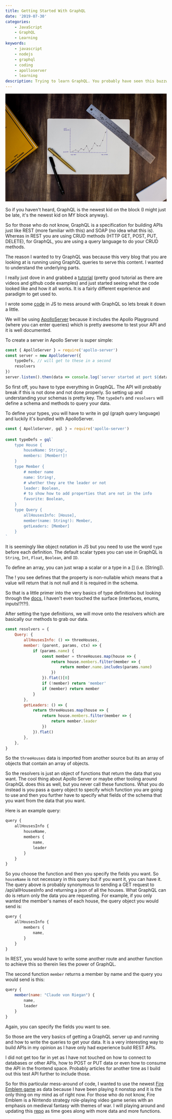 ```yaml
---
title: Getting Started With GraphQL
date: '2019-07-30'
categories:
    - JavaScript
    - GraphQL
    - Learning
keywords:
    - javascript
    - nodejs
    - graphql
    - coding
    - apolloserver
    - learning
description: Trying to learn GraphQL. You probably have seen this buzzword around the Tech Interwebs sooner or later.
---
```


![graphs but we are dealing with code though](graph.jpeg)

So if you haven't heard, GraphQL is the newest kid on the block (I might just be late, it's the newest kid on MY block anyway).

So for those who do not know, GraphQL is a specification for building APIs just like REST (more familiar with this) and SOAP (no idea what this is). Whereas in REST you are using CRUD methods (HTTP GET, POST, PUT, DELETE), for GraphQL, you are using a query language to do your CRUD methods.

The reason I wanted to try GraphQL was because this very blog that you are looking at is running using GraphQL queries to serve this content. I wanted to understand the underlying parts.

I really just dove in and grabbed a [tutorial](https://letslearngraphql.com) (pretty good tutorial as there are videos and github code examples) and just started seeing what the code looked like and how it all works. It is a fairly different experience and paradigm to get used to.

I wrote some [code](https://github.com/ulukfuni/learn-graphql) in JS to mess around with GraphQL so lets break it down a little.

We will be using [ApolloServer](https://www.apollographql.com/docs/apollo-server/) because it includes the Apollo Playground (where you can enter queries) which is pretty awesome to test your API and it is well documented.

To create a server in Apollo Server is super simple:

```js
const { ApolloServer } = require('apollo-server')
const server = new ApolloServer({
    typeDefs, // will get to these in a second
    resolvers
})
server.listen().then(data => console.log(`server started at port ${data.port}`))
```

So first off, you have to type everything in GraphQL. The API will probably break if this is not done and not done properly. So setting up and understanding your schemas is pretty key. The `typeDefs` and `resolvers` will define a schema and methods to query your data.

To define your types, you will have to write in gql (graph query language) and luckily it's bundled with ApolloServer.

```js
const { ApolloServer, gql } = require('apollo-server')

const typeDefs = gql`
    type House {
        houseName: String!,
        members: [Member!]!
    }
    type Member {
        # member name
        name: String!,
        # whether they are the leader or not
        leader: Boolean,
        # to show how to add properties that are not in the info
        favorite: Boolean,
    }
    type Query {
        allHousesInfo: [House],
        member(name: String!): Member,
        getLeaders: [Member]
    }
`
```

It is seemingly like object notation in JS but you need to use the word `type` before each definition. The default scalar types you can use in GraphQL is `String`, `Int`, `Float`, `Boolean`, and `ID`.

To define an array, you can just wrap a scalar or a type  in a [] (i.e. [String]).

The ! you see defines that the property is non-nullable which means that a value will return that is not null and it is required in the schema.

So that is a little primer into the very basics of type definitions but looking through the [docs](https://graphql.org/learn/schema/), I haven't even touched the surface (interfaces, enums, inputs!?!?!).

After setting the type definitions, we will move onto the resolvers which are basically our methods to grab our data.

```js
const resolvers = {
    Query: {
        allHousesInfo: () => threeHouses,
        member: (parent, params, ctx) => {
            if (params.name) {
                const member = threeHouses.map(house => {
                    return house.members.filter(member => {
                        return member.name.includes(params.name)
                    })
                }).flat()[0]
                if (!member) return 'member'
                if (member) return member
            }
        },
        getLeaders: () => {
            return threeHouses.map(house => {
                return house.members.filter(member => {
                    return member.leader
                })
            }).flat()
        },
    },
}
```

So the `threeHouses` data is imported from another source but its an array of objects that contain an array of objects.

So the resolvers is just an object of functions that return the data that you want. The cool thing about Apollo Server or maybe other tooling around GraphQL does this as well, but you never call these functions. What you do instead is you pass a query object to specify which function you are going to use and then you further have to specify what fields of the schema that you want from the data that you want.

Here is an example query:
```js
query {
    allHousesInfo {
        houseName,
        members {
            name,
            leader
        }
    }
}
```
So you choose the function and then you specify the fields you want. So `houseName` is not necessary in this query but if you want it, you can have it. The query above is probably synonymous to sending a GET request to /api/allHousesInfo and returning a json of all the houses. What GraphQL can do is return only the data you are requesting. For example, if you only wanted the member's names of each house, the query object you would send is:

```js
query {
    allHousesInfo {
        members {
            name,
        }
    }
}
```
In REST, you would have to write some another route and another function to achieve this so therein lies the power of GraphQL.

The second function `member` returns a member by name and the query you would send is this:

```js
query {
    member(name: "Claude von Riegan") {
        name,
        leader
    }
}
```
Again, you can specify the fields you want to see.

So those are the very basics of getting a GraphQL server up and running and how to write the queries to get your data. It is a very interesting way to build APIs in my opinion as I have only had experience build REST APIs.

I did not get too far in yet as I have not touched on how to connect to databases or other APIs, how to POST or PUT data or even how to consume the API in the frontend space. Probably articles for another time as I build out this test API further to include those.

So for this particular mess-around of code, I wanted to use the newest [Fire Emblem game](https://www.nintendo.com/games/detail/fire-emblem-three-houses-switch/) as data because I have been playing it nonstop and it is the only thing on my mind as of right now. For those who do not know, Fire Emblem is a Nintendo strategy role-playing video game series with an emphasis on medieval fantasy with themes of war. I will playing around and updating this [repo](https://github.com/ulukfuni/learn-graphql) as time goes along with more data and more functions.

